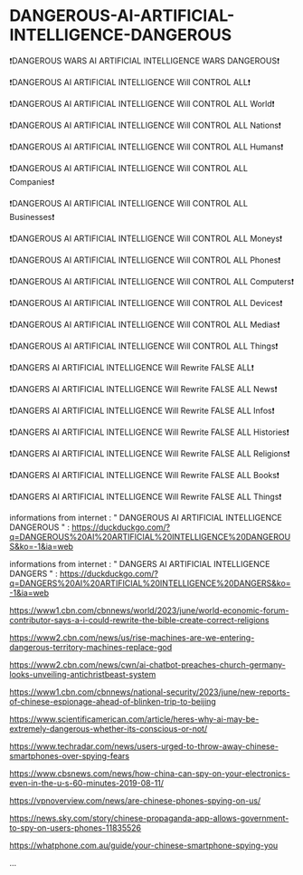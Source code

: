 # DANGEROUS-AI-ARTIFICIAL-INTELLIGENCE-DANGEROUS

❗DANGEROUS WARS AI ARTIFICIAL INTELLIGENCE WARS DANGEROUS❗

❗DANGEROUS AI ARTIFICIAL INTELLIGENCE Will CONTROL ALL❗

❗DANGEROUS AI ARTIFICIAL INTELLIGENCE Will CONTROL ALL World❗

❗DANGEROUS AI ARTIFICIAL INTELLIGENCE Will CONTROL ALL Nations❗

❗DANGEROUS AI ARTIFICIAL INTELLIGENCE Will CONTROL ALL Humans❗

❗DANGEROUS AI ARTIFICIAL INTELLIGENCE Will CONTROL ALL Companies❗

❗DANGEROUS AI ARTIFICIAL INTELLIGENCE Will CONTROL ALL Businesses❗

❗DANGEROUS AI ARTIFICIAL INTELLIGENCE Will CONTROL ALL Moneys❗

❗DANGEROUS AI ARTIFICIAL INTELLIGENCE Will CONTROL ALL Phones❗

❗DANGEROUS AI ARTIFICIAL INTELLIGENCE Will CONTROL ALL Computers❗

❗DANGEROUS AI ARTIFICIAL INTELLIGENCE Will CONTROL ALL Devices❗

❗DANGEROUS AI ARTIFICIAL INTELLIGENCE Will CONTROL ALL Medias❗

❗DANGEROUS AI ARTIFICIAL INTELLIGENCE Will CONTROL ALL Things❗

❗DANGERS AI ARTIFICIAL INTELLIGENCE Will Rewrite FALSE ALL❗

❗DANGERS AI ARTIFICIAL INTELLIGENCE Will Rewrite FALSE ALL News❗

❗DANGERS AI ARTIFICIAL INTELLIGENCE Will Rewrite FALSE ALL Infos❗

❗DANGERS AI ARTIFICIAL INTELLIGENCE Will Rewrite FALSE ALL Histories❗

❗DANGERS AI ARTIFICIAL INTELLIGENCE Will Rewrite FALSE ALL Religions❗

❗DANGERS AI ARTIFICIAL INTELLIGENCE Will Rewrite FALSE ALL Books❗

❗DANGERS AI ARTIFICIAL INTELLIGENCE Will Rewrite FALSE ALL Things❗

informations from internet : " DANGEROUS AI ARTIFICIAL INTELLIGENCE DANGEROUS " :
https://duckduckgo.com/?q=DANGEROUS%20AI%20ARTIFICIAL%20INTELLIGENCE%20DANGEROUS&ko=-1&ia=web

informations from internet : " DANGERS AI ARTIFICIAL INTELLIGENCE DANGERS " :
https://duckduckgo.com/?q=DANGERS%20AI%20ARTIFICIAL%20INTELLIGENCE%20DANGERS&ko=-1&ia=web

https://www1.cbn.com/cbnnews/world/2023/june/world-economic-forum-contributor-says-a-i-could-rewrite-the-bible-create-correct-religions

https://www2.cbn.com/news/us/rise-machines-are-we-entering-dangerous-territory-machines-replace-god

https://www2.cbn.com/news/cwn/ai-chatbot-preaches-church-germany-looks-unveiling-antichristbeast-system

https://www1.cbn.com/cbnnews/national-security/2023/june/new-reports-of-chinese-espionage-ahead-of-blinken-trip-to-beijing

https://www.scientificamerican.com/article/heres-why-ai-may-be-extremely-dangerous-whether-its-conscious-or-not/

https://www.techradar.com/news/users-urged-to-throw-away-chinese-smartphones-over-spying-fears

https://www.cbsnews.com/news/how-china-can-spy-on-your-electronics-even-in-the-u-s-60-minutes-2019-08-11/

https://vpnoverview.com/news/are-chinese-phones-spying-on-us/

https://news.sky.com/story/chinese-propaganda-app-allows-government-to-spy-on-users-phones-11835526

https://whatphone.com.au/guide/your-chinese-smartphone-spying-you

...
